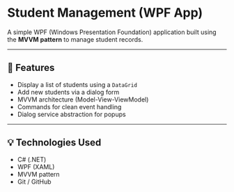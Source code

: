 # Student Management (WPF App)

A simple WPF (Windows Presentation Foundation) application built using the **MVVM pattern** to manage student records.

---

## 📌 Features

- Display a list of students using a `DataGrid`
- Add new students via a dialog form
- MVVM architecture (Model-View-ViewModel)
- Commands for clean event handling
- Dialog service abstraction for popups

---

## 💡 Technologies Used

- C# (.NET)
- WPF (XAML)
- MVVM pattern
- Git / GitHub
